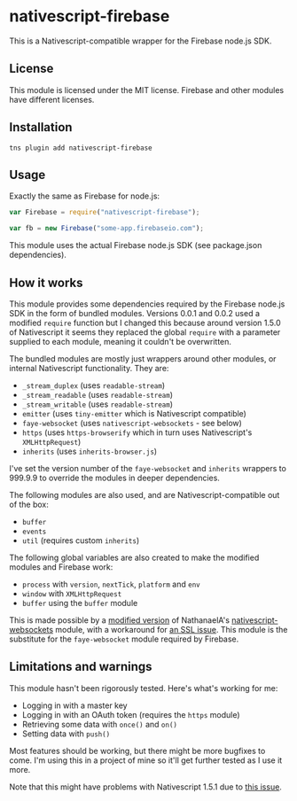 # nativescript-firebase

This is a Nativescript-compatible wrapper for the Firebase node.js SDK. 

## License

This module is licensed under the MIT license. Firebase and other modules have different licenses.

## Installation 

    tns plugin add nativescript-firebase 

## Usage

Exactly the same as Firebase for node.js:
```Javascript
var Firebase = require("nativescript-firebase");

var fb = new Firebase("some-app.firebaseio.com");
```

This module uses the actual Firebase node.js SDK (see package.json dependencies).

## How it works

This module provides some dependencies required by the Firebase node.js SDK in the form of bundled modules. Versions 0.0.1 and 0.0.2 used a modified `require` function but I changed this because around version 1.5.0 of Nativescript it seems they replaced the global `require` with a parameter supplied to each module, meaning it couldn't be overwritten. 

The bundled modules are mostly just wrappers around other modules, or internal Nativescript functionality. They are:
 - `_stream_duplex` (uses `readable-stream`)
 - `_stream_readable` (uses `readable-stream`)
 - `_stream_writable` (uses `readable-stream`)
 - `emitter` (uses `tiny-emitter` which is Nativescript compatible)
 - `faye-websocket` (uses `nativescript-websockets` - see below)
 - `https` (uses `https-browserify` which in turn uses Nativescript's `XMLHttpRequest`)
 - `inherits` (uses `inherits-browser.js`)

I've set the version number of the `faye-websocket` and `inherits` wrappers to 999.9.9 to override the modules in deeper dependencies.
 
The following modules are also used, and are Nativescript-compatible out of the box:
 - `buffer`
 - `events`
 - `util` (requires custom `inherits`)

The following global variables are also created to make the modified modules and Firebase work:
 - `process` with `version`, `nextTick`, `platform` and `env`
 - `window` with `XMLHttpRequest`
 - `buffer` using the `buffer` module
 
This is made possible by a [modified version](https://github.com/lyonzy/nativescript-websockets) of NathanaelA's [nativescript-websockets](https://github.com/NathanaelA/nativescript-websockets) module, with a workaround for [an SSL issue](https://github.com/NathanaelA/nativescript-websockets/issues/5). This module is the substitute for the `faye-websocket` module required by Firebase.

## Limitations and warnings

This module hasn't been rigorously tested. Here's what's working for me:
 - Logging in with a master key
 - Logging in with an OAuth token (requires the `https` module)
 - Retrieving some data with `once()` and `on()`
 - Setting data with `push()`

Most features should be working, but there might be more bugfixes to come. I'm using this in a project of mine so it'll get further tested as I use it more.

Note that this might have problems with Nativescript 1.5.1 due to [this issue](https://github.com/NativeScript/android-runtime/issues/316). 